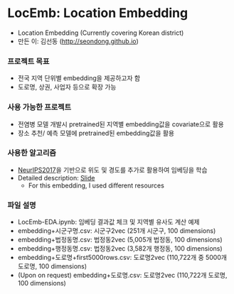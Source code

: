 # LocEmb: Location Embedding

* Location Embedding (Currently covering Korean district)
* 만든 이: 김선동 (http://seondong.github.io)

### 프로젝트 목표
* 전국 지역 단위별 embedding을 제공하고자 함
* 도로명, 상권, 사업자 등으로 확장 가능

### 사용 가능한 프로젝트
* 전염병 모델 개발시 pretrained된 지역별 embedding값을 covariate으로 활용
* 장소 추천/ 예측 모델에 pretrained된 embedding값을 활용

### 사용한 알고리즘
* [NeurIPS2017](https://papers.nips.cc/paper/7213-poincare-embeddings-for-learning-hierarchical-representations)을 기반으로 위도 및 경도를 추가로 활용하여 임베딩을 학습
* Detailed description: [Slide](http://seondong.github.io/assets/papers/20191213-embedding.pdf)
    - For this embedding, I used different resources

### 파일 설명
* LocEmb-EDA.ipynb: 임베딩 결과값 체크 및 지역별 유사도 계산 예제
* embedding+시군구명.csv: 시군구2vec (251개 시군구, 100 dimensions)
* embedding+법정동명.csv: 법정동2vec (5,005개 법정동, 100 dimensions)
* embedding+행정동명.csv: 법정동2vec (3,582개 행정동, 100 dimensions)
* embedding+도로명+first5000rows.csv: 도로명2vec (110,722개 중 5000개 도로명, 100 dimensions)
* (Upon on request) embedding+도로명.csv: 도로명2vec (110,722개 도로명, 100 dimensions)
